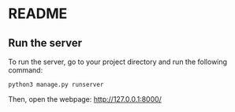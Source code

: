 # README

## Run the server

To run the server, go to your project directory and run the following command:

```
python3 manage.py runserver
```

Then, open the webpage: http://127.0.0.1:8000/
